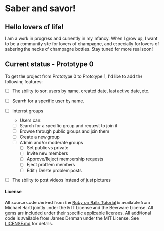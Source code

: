 # Saber and savor!

## Hello lovers of life!

I am a work in progress and currently in my infancy. When I grow up, I want to
be a community site for lovers of champagne, and especially for lovers of
sabering the necks of champagne bottles. Stay tuned for more real soon!

## Current status - Prototype 0
To get the project from Prototype 0 to Prototype 1, I'd like to add the
following features:
- [ ] The ability to sort users by name, created date, last active date, etc.
- [ ] Search for a specific user by name.
- [ ] Interest groups
  - Users can:
  - [ ] Search for a specific group and request to join it
  - [ ] Browse through public groups and join them
  - [ ] Create a new group
  - [ ] Admin and/or moderate groups
    - [ ] Set public vs private
    - [ ] Invite new members
    - [ ] Approve/Reject membership requests
    - [ ] Eject problem members
    - [ ] Edit / Delete problem posts 
- [ ] The ability to post videos instead of just pictures


#### License

All source code derived from the [Ruby on Rails Tutorial](http://railstutorial.org/)
is available from Michael Hartl jointly under the MIT License and the Beerware
License. All gems are included under their specific applicable licenses. All
additional code is available from James Denman under the MIT License.
See [LICENSE.md](LICENSE.md) for details.
